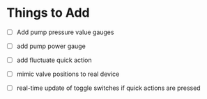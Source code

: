 # Things to Add

- [ ] Add pump pressure value gauges
- [ ] add pump power gauge
- [ ] add fluctuate quick action
- [ ] mimic valve positions to real device
- [ ] real-time update of toggle switches if quick actions are pressed

